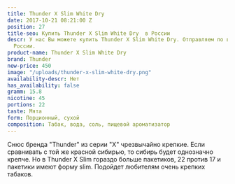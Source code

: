 ```yaml
---
title: Thunder X Slim White Dry
date: 2017-10-21 08:21:00 Z
position: 27
title-seo: Купить Thunder X Slim White Dry  в России
descr: У нас Вы можете купить Thunder X Slim White Dry. Отправляем по всей территории
  России.
product-name: Thunder X Slim White Dry
brand: Thunder
new-price: 450
image: "/uploads/thunder-x-slim-white-dry.png"
availability-descr: Нет
has_availability: false
gramm: 15.8
nicotine: 45
portions: 22
taste: Мята
form: Порционный, сухой
composition: Табак, вода, соль, пищевой ароматизатор
---
```


Снюс бренда "Thunder" из серии "X" чрезвычайно крепкие.
Если сравнивать с той же красной сибирью, то сибирь будет однозначно крепче. 
Но в Thunder X Slim гораздо больше пакетиков, 22 против 17 и пакетики имеют форму slim.
Подойдет любителям очень крепких табаков.
